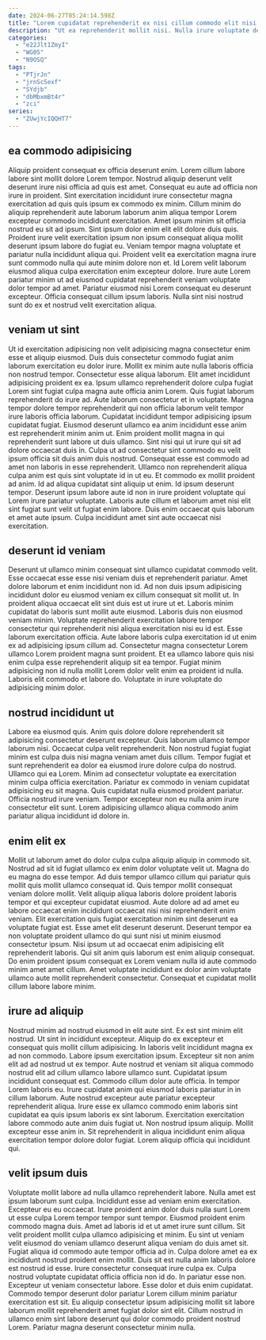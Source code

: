 ```yaml
---
date: 2024-06-27T05:24:14.598Z
title: "Lorem cupidatat reprehenderit ex nisi cillum commodo elit nisi et veniam."
description: "Ut ea reprehenderit mollit nisi. Nulla irure voluptate deserunt."
categories:
  - "e22Jlt1ZmyI"
  - "WG05"
  - "N9OSQ"
tags:
  - "PTjrJn"
  - "jrnSc5exf"
  - "SYdjb"
  - "dbMbxmBt4r"
  - "zci"
series:
  - "ZUwjYcIQQHT7"
---
```



## ea commodo adipisicing

Aliquip proident consequat ex officia deserunt enim. Lorem cillum labore labore sint mollit dolore Lorem tempor. Nostrud aliquip deserunt velit deserunt irure nisi officia ad quis est amet. Consequat eu aute ad officia non irure in proident. Sint exercitation incididunt irure consectetur magna exercitation ad quis quis ipsum ex commodo ex minim. Cillum minim do aliquip reprehenderit aute laborum laborum anim aliqua tempor Lorem excepteur commodo incididunt exercitation.
Amet ipsum minim sit officia nostrud eu sit ad ipsum. Sint ipsum dolor enim elit elit dolore duis quis. Proident irure velit exercitation ipsum non ipsum consequat aliqua mollit deserunt ipsum labore do fugiat eu. Veniam tempor magna voluptate et pariatur nulla incididunt aliqua qui. Proident velit ea exercitation magna irure sunt commodo nulla qui aute minim dolore non et. Id Lorem velit laborum eiusmod aliqua culpa exercitation enim excepteur dolore.
Irure aute Lorem pariatur minim ut ad eiusmod cupidatat reprehenderit veniam voluptate dolor tempor ad amet. Pariatur eiusmod nisi Lorem consequat eu deserunt excepteur. Officia consequat cillum ipsum laboris. Nulla sint nisi nostrud sunt do ex et nostrud velit exercitation aliqua.

## veniam ut sint

Ut id exercitation adipisicing non velit adipisicing magna consectetur enim esse et aliquip eiusmod. Duis duis consectetur commodo fugiat anim laborum exercitation eu dolor irure. Mollit ex minim aute nulla laboris officia non nostrud tempor. Consectetur esse aliqua laborum. Elit amet incididunt adipisicing proident ex ea. Ipsum ullamco reprehenderit dolore culpa fugiat Lorem sint fugiat culpa magna aute officia anim Lorem. Quis fugiat laborum reprehenderit do irure ad. Aute laborum consectetur et in voluptate.
Magna tempor dolore tempor reprehenderit qui non officia laborum velit tempor irure laboris officia laborum. Cupidatat incididunt tempor adipisicing ipsum cupidatat fugiat. Eiusmod deserunt ullamco ea anim incididunt esse anim est reprehenderit minim anim ut. Enim proident mollit magna in qui reprehenderit sunt labore ut duis ullamco. Sint nisi qui ut irure qui sit ad dolore occaecat duis in. Culpa ut ad consectetur sint commodo eu velit ipsum officia sit duis anim duis nostrud. Consequat esse est commodo ad amet non laboris in esse reprehenderit.
Ullamco non reprehenderit aliqua culpa anim est quis sint voluptate id in ut eu. Et commodo ex mollit proident ad anim. Id ad aliqua cupidatat sint aliquip ut enim. Id ipsum deserunt tempor. Deserunt ipsum labore aute id non in irure proident voluptate qui Lorem irure pariatur voluptate. Laboris aute cillum et laborum amet nisi elit sint fugiat sunt velit ut fugiat enim labore. Duis enim occaecat quis laborum et amet aute ipsum. Culpa incididunt amet sint aute occaecat nisi exercitation.

## deserunt id veniam

Deserunt ut ullamco minim consequat sint ullamco cupidatat commodo velit. Esse occaecat esse esse nisi veniam duis et reprehenderit pariatur. Amet dolore laborum et enim incididunt non id. Ad non duis ipsum adipisicing incididunt dolor eu eiusmod veniam ex cillum consequat sit mollit ut.
In proident aliqua occaecat elit sint duis est ut irure ut et. Laboris minim cupidatat do laboris sunt mollit aute eiusmod. Laboris duis non eiusmod veniam minim. Voluptate reprehenderit exercitation labore tempor consectetur qui reprehenderit nisi aliqua exercitation nisi eu id est. Esse laborum exercitation officia. Aute labore laboris culpa exercitation id ut enim ex ad adipisicing ipsum cillum ad. Consectetur magna consectetur Lorem ullamco Lorem proident magna sunt proident.
Et ea ullamco labore quis nisi enim culpa esse reprehenderit aliquip sit ea tempor. Fugiat minim adipisicing non id nulla mollit Lorem dolor velit enim ea proident id nulla. Laboris elit commodo et labore do. Voluptate in irure voluptate do adipisicing minim dolor.

## nostrud incididunt ut

Labore ea eiusmod quis. Anim quis dolore dolore reprehenderit sit adipisicing consectetur deserunt excepteur. Quis laborum ullamco tempor laborum nisi. Occaecat culpa velit reprehenderit.
Non nostrud fugiat fugiat minim est culpa duis nisi magna veniam amet duis cillum. Tempor fugiat et sunt reprehenderit ea dolor ea eiusmod irure dolore culpa do nostrud. Ullamco qui ea Lorem. Minim ad consectetur voluptate ea exercitation minim culpa officia exercitation.
Pariatur ex commodo in veniam cupidatat adipisicing eu sit magna. Quis cupidatat nulla eiusmod proident pariatur. Officia nostrud irure veniam. Tempor excepteur non eu nulla anim irure consectetur elit sunt. Lorem adipisicing ullamco aliqua commodo anim pariatur aliqua incididunt id dolore in.

## enim elit ex

Mollit ut laborum amet do dolor culpa culpa aliquip aliquip in commodo sit. Nostrud ad sit id fugiat ullamco ex enim dolor voluptate velit ut. Magna do eu magna do esse tempor. Ad duis tempor ullamco cillum qui pariatur quis mollit quis mollit ullamco consequat id. Quis tempor mollit consequat veniam dolore mollit.
Velit aliquip aliqua laboris dolore proident laboris tempor et qui excepteur cupidatat eiusmod. Aute dolore ad ad amet eu labore occaecat enim incididunt occaecat nisi nisi reprehenderit enim veniam. Elit exercitation quis fugiat exercitation minim sint deserunt ea voluptate fugiat est. Esse amet elit deserunt deserunt. Deserunt tempor ea non voluptate proident ullamco do qui sunt nisi ut minim eiusmod consectetur ipsum.
Nisi ipsum ut ad occaecat enim adipisicing elit reprehenderit laboris. Qui sit anim quis laborum est enim aliquip consequat. Do enim proident ipsum consequat ex Lorem veniam nulla id aute commodo minim amet amet cillum. Amet voluptate incididunt ex dolor anim voluptate ullamco aute mollit reprehenderit consectetur. Consequat et cupidatat mollit cillum labore labore minim.

## irure ad aliquip

Nostrud minim ad nostrud eiusmod in elit aute sint. Ex est sint minim elit nostrud. Ut sint in incididunt excepteur. Aliquip do ex excepteur et consequat quis mollit cillum adipisicing. In laboris velit incididunt magna ex ad non commodo.
Labore ipsum exercitation ipsum. Excepteur sit non anim elit ad ad nostrud ut ex tempor. Aute nostrud et veniam sit aliqua commodo nostrud elit ad cillum ullamco labore ullamco sunt. Cupidatat ipsum incididunt consequat est. Commodo cillum dolor aute officia. In tempor Lorem laboris eu.
Irure cupidatat anim qui eiusmod laboris pariatur in in cillum laborum. Aute nostrud excepteur aute pariatur excepteur reprehenderit aliqua. Irure esse ex ullamco commodo enim laboris sint cupidatat ea quis ipsum laboris ex sint laborum. Exercitation exercitation labore commodo aute anim duis fugiat ut. Non nostrud ipsum aliquip. Mollit excepteur esse anim in. Sit reprehenderit in aliqua incididunt enim aliqua exercitation tempor dolore dolor fugiat. Lorem aliquip officia qui incididunt qui.

## velit ipsum duis

Voluptate mollit labore ad nulla ullamco reprehenderit labore. Nulla amet est ipsum laborum sunt culpa. Incididunt esse ad veniam enim exercitation. Excepteur eu eu occaecat. Irure proident anim dolor duis nulla sunt Lorem ut esse culpa Lorem tempor tempor sunt tempor. Eiusmod proident enim commodo magna duis. Amet ad laboris id et ut amet irure sunt cillum. Sit velit proident mollit culpa ullamco adipisicing et minim.
Eu sint ut veniam velit eiusmod do veniam ullamco deserunt aliqua veniam do duis amet sit. Fugiat aliqua id commodo aute tempor officia ad in. Culpa dolore amet ea ex incididunt nostrud proident enim mollit. Duis sit est nulla anim laboris dolore est nostrud id esse. Irure consectetur consequat irure culpa ex. Culpa nostrud voluptate cupidatat officia officia non id do. In pariatur esse non.
Excepteur ut veniam consectetur labore. Esse dolor et duis enim cupidatat. Commodo tempor deserunt dolor pariatur Lorem cillum minim pariatur exercitation est sit. Eu aliquip consectetur ipsum adipisicing mollit sit labore laborum mollit reprehenderit amet fugiat dolor sint elit. Cillum nostrud in ullamco enim sint labore deserunt qui dolor commodo proident nostrud Lorem. Pariatur magna deserunt consectetur minim nulla.

